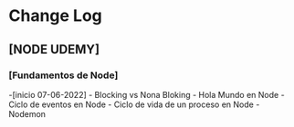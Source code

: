# Change Log

## [NODE UDEMY]

### [Fundamentos de Node]

-[inicio 07-06-2022]
    - Blocking vs Nona Bloking
    - Hola Mundo en Node
    - Ciclo de eventos en Node
    - Ciclo de vida de un proceso en Node
    - Nodemon
